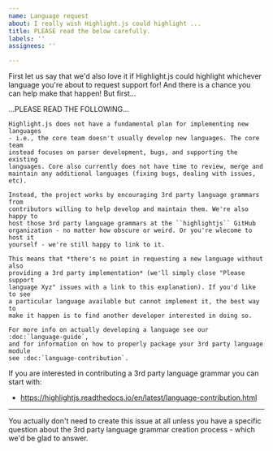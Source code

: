 ```yaml
---
name: Language request
about: I really wish Highlight.js could highlight ...
title: PLEASE read the below carefully.
labels: ''
assignees: ''

---
```


First let us say that we'd also love it if Highlight.js could highlight whichever language you're about to request support for!  And there is a chance you can help make that happen! But first...

...PLEASE READ THE FOLLOWING...

    Highlight.js does not have a fundamental plan for implementing new languages
    - i.e., the core team doesn't usually develop new languages. The core team
    instead focuses on parser development, bugs, and supporting the existing
    languages. Core also currently does not have time to review, merge and
    maintain any additional languages (fixing bugs, dealing with issues, etc).

    Instead, the project works by encouraging 3rd party language grammars from
    contributors willing to help develop and maintain them. We're also happy to
    host those 3rd party language grammars at the ``highlightjs`` GitHub
    organization - no matter how obscure or weird. Or you're wlecome to host it
    yourself - we're still happy to link to it.

    This means that *there's no point in requesting a new language without also
    providing a 3rd party implementation* (we'll simply close "Please support
    language Xyz" issues with a link to this explanation). If you'd like to see
    a particular language available but cannot implement it, the best way to
    make it happen is to find another developer interested in doing so.

    For more info on actually developing a language see our :doc:`language-guide`,
    and for information on how to properly package your 3rd party language module
    see :doc:`language-contribution`.

If you are interested in contributing a 3rd party language grammar you can start with: 

- https://highlightjs.readthedocs.io/en/latest/language-contribution.html

---

You actually don't need to create this issue at all unless you have a specific question about the 3rd party language grammar creation process - which we'd be glad to answer.
